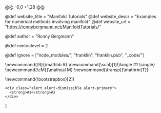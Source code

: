 @@ -0,0 +1,28 @@
<!--
Add here global page variables to use throughout your
website.
The website_* must be defined for the RSS to work
-->
@def website_title = "Manifold Tutorials"
@def website_descr = "Examples for numerical methods involving manifold"
@def website_url   = "https://ronnybergmann.net/ManifoldTutorials/"

@def author = "Ronny Bergmann"

@def mintoclevel = 2

<!--
Add here files or directories that should be ignored by Franklin, otherwise
these files might be copied and, if markdown, processed by Franklin which
you might not want. Indicate directories by ending the name with a `/`.
-->
@def ignore = ["node_modules/", "franklin", "franklin.pub", "_code/"]

<!--
Add here global latex commands to use throughout your
pages. It can be math commands but does not need to be.
For instance:
* \newcommand{\phrase}{This is a long phrase to copy.}
-->
\newcommand{\R}{\mathbb R}
\newcommand{\scal}[1]{\langle #1 \rangle}
\newcommand{\cM}{\mathcal M}
\newcommand{\transp}{\mathrm{T}}

\newcommand{\bootstrapbox}[2]{
~~~
<div class="alert alert-dismissible alert-primary">
  <strong>#1</strong>#2
</div>
~~~
}